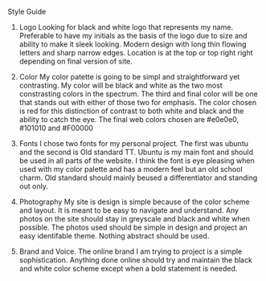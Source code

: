 Style Guide

1. Logo  Looking for black and white logo that represents my name. Preferable to have my initials as the basis of the logo due to size and ability to make it sleek looking. Modern design with long thin flowing letters and sharp narrow edges. Location is at the top or top right right depending on final version of site.

2. Color  My color patette is going to be simpl and straightforward yet contrasting. My color will be black and white as the two most constrasting colors in the spectrum. The third and final color will be one that stands out with either of those two for emphasis. The color chosen is red for this distinction of contrast to both white and black and the ability to catch the eye. The final web colors chosen are #e0e0e0, #101010 and #F00000

3. Fonts  I chose two fonts for my personal project. The first was ubuntu and the second is Old standard TT. Ubuntu is my main font and should be used in all parts of the website. I think the font is eye pleasing when used with my color palette and has a modern feel but an old school charm. Old standard should mainly beused a differentiator and standing out only.

4. Photography  My site is design is simple because of the color scheme and layout. It is meant to be easy to navigate and understand. Any photos on the site should stay in greyscale and black and white when possible. The photos used should be simple in design and project an easy identifable theme. Nothing abstract should be used.

5.  Brand and Voice. The online brand I am trying to project is a simple sophistication. Anything done online should try and maintain the black and white color scheme except when a bold statement is needed. 
